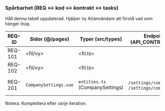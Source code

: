 ### Spårbarhet (REQ ↔ kod ↔ kontrakt ↔ tasks)

Håll denna tabell uppdaterad. Hjälper ny AI/användare att förstå vad som hänger ihop.

| REQ-ID | Sidor (@/pages) | Typer (src/types) | Endpoints (API_CONTRACT.md) | Tasks (TASKS.md) |
|---|---|---|---|---|
| REQ-101 | <fil/vy> | <fil.ts> | </endpoint> | TASK-### |
| REQ-102 | <fil/vy> | <fil.ts> | </endpoint> | TASK-### |
| REQ-201 | `CompanySettings.vue` | `entities.ts` (CompanySettings) | `/settings/company`, `/settings/company/logo` | TASK-Company-Settings |

Notera: Komplettera efter varje iteration.
